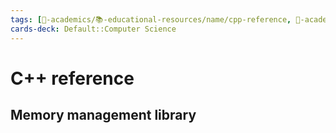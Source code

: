 ```yaml
---
tags: [🔴-academics/📚-educational-resources/name/cpp-reference, 🔴-academics/📚-educational-resources/discipline/computer-science/programming-language/cpp, 🔴-academics/📚-educational-resources/discipline/computer-science/programming-language/c, study-note] 
cards-deck: Default::Computer Science
---
```


# C++ reference

## Memory management library
